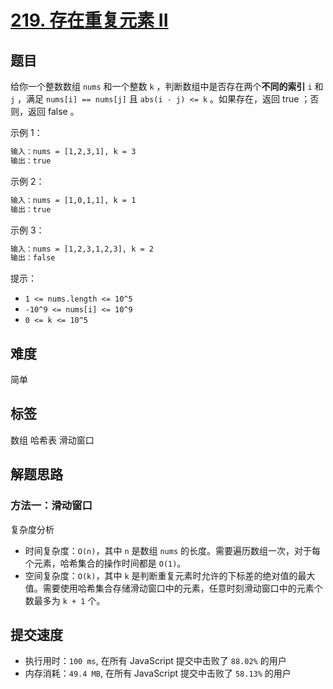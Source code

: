 # [219. 存在重复元素 II](https://leetcode-cn.com/problems/contains-duplicate-ii/)

## 题目

给你一个整数数组 `nums` 和一个整数 `k` ，判断数组中是否存在两个**不同的索引** `i` 和 `j` ，满足 `nums[i] == nums[j]` 且 `abs(i - j) <= k` 。如果存在，返回 true ；否则，返回 false 。

示例 1：

```txt
输入：nums = [1,2,3,1], k = 3
输出：true
```

示例 2：

```txt
输入：nums = [1,0,1,1], k = 1
输出：true
```

示例 3：

```txt
输入：nums = [1,2,3,1,2,3], k = 2
输出：false
```

提示：

- `1 <= nums.length <= 10^5`
- `-10^9 <= nums[i] <= 10^9`
- `0 <= k <= 10^5`

## 难度

简单

## 标签

数组 哈希表 滑动窗口

## 解题思路

### 方法一：滑动窗口

复杂度分析

- 时间复杂度：`O(n)`，其中 `n` 是数组 `nums` 的长度。需要遍历数组一次，对于每个元素，哈希集合的操作时间都是 `O(1)`。
- 空间复杂度：`O(k)`，其中 `k` 是判断重复元素时允许的下标差的绝对值的最大值。需要使用哈希集合存储滑动窗口中的元素，任意时刻滑动窗口中的元素个数最多为 `k + 1` 个。

## 提交速度

- 执行用时：`100 ms`, 在所有 JavaScript 提交中击败了 `88.02%` 的用户
- 内存消耗：`49.4 MB`, 在所有 JavaScript 提交中击败了 `58.13%` 的用户
